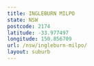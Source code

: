 ```yaml
---
title: INGLEBURN MILPO
state: NSW
postcode: 2174
latitude: -33.977497
longitude: 150.856709
url: /nsw/ingleburn-milpo/
layout: suburb
---
```

